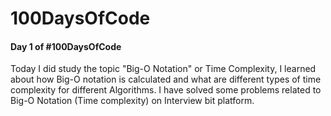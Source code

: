 # 100DaysOfCode

#### Day 1 of #100DaysOfCode

Today I did study the topic "Big-O Notation" or Time Complexity, I learned about how Big-O notation is calculated and what are different types of time complexity for different Algorithms. I have solved some problems related to Big-O Notation (Time complexity) on Interview bit platform. 

